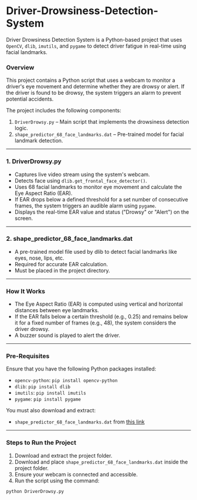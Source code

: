 # Driver-Drowsiness-Detection-System

Driver Drowsiness Detection System is a Python-based project that uses `OpenCV`, `dlib`, `imutils`, and `pygame` to detect driver fatigue in real-time using facial landmarks.

### Overview

This project contains a Python script that uses a webcam to monitor a driver's eye movement and determine whether they are drowsy or alert. If the driver is found to be drowsy, the system triggers an alarm to prevent potential accidents.

The project includes the following components:

1. `DriverDrowsy.py` – Main script that implements the drowsiness detection logic.
2. `shape_predictor_68_face_landmarks.dat` – Pre-trained model for facial landmark detection.

---

### 1. DriverDrowsy.py
- Captures live video stream using the system's webcam.
- Detects face using `dlib.get_frontal_face_detector()`.
- Uses 68 facial landmarks to monitor eye movement and calculate the Eye Aspect Ratio (EAR).
- If EAR drops below a defined threshold for a set number of consecutive frames, the system triggers an audible alarm using `pygame`.
- Displays the real-time EAR value and status ("Drowsy" or "Alert") on the screen.

---

### 2. shape_predictor_68_face_landmarks.dat
- A pre-trained model file used by dlib to detect facial landmarks like eyes, nose, lips, etc.
- Required for accurate EAR calculation.
- Must be placed in the project directory.

---

### How It Works
- The Eye Aspect Ratio (EAR) is computed using vertical and horizontal distances between eye landmarks.
- If the EAR falls below a certain threshold (e.g., 0.25) and remains below it for a fixed number of frames (e.g., 48), the system considers the driver drowsy.
- A buzzer sound is played to alert the driver.

---

### Pre-Requisites

Ensure that you have the following Python packages installed:

- `opencv-python`: `pip install opencv-python`
- `dlib`: `pip install dlib`
- `imutils`: `pip install imutils`
- `pygame`: `pip install pygame`

You must also download and extract:
- `shape_predictor_68_face_landmarks.dat` from [this link](http://dlib.net/files/shape_predictor_68_face_landmarks.dat.bz2)

---

### Steps to Run the Project

1. Download and extract the project folder.
2. Download and place `shape_predictor_68_face_landmarks.dat` inside the project folder.
3. Ensure your webcam is connected and accessible.
4. Run the script using the command:

```bash
python DriverDrowsy.py
